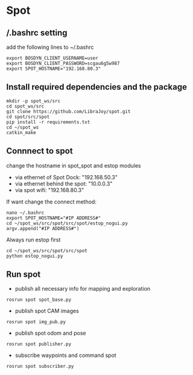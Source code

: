 # Spot
## /.bashrc setting
add the following lines to ~/.bashrc
```
export BOSDYN_CLIENT_USERNAME=user
export BOSDYN_CLIENT_PASSWORD=scgau6g5w987
export SPOT_HOSTNAME="192.168.80.3"
```
## Install required dependencies and the package
```
mkdir -p spot_ws/src
cd spot_ws/src
git clone https://github.com/LibraJoy/spot.git
cd spot/src/spot
pip install -r requirements.txt
cd ~/spot_ws
catkin_make
```
## Connnect to spot
change the hostname in spot_spot and estop modules
- via ethernet of Spot Dock: "192.168.50.3"
- via ethernet behind the spot: "10.0.0.3"
- via spot wifi: "192.168.80.3"

If want change the connect method:
```
nano ~/.bashrc
export SPOT_HOSTNAME="#IP ADDRESS#"
cd ~/spot_ws/src/spot/src/spot/estop_nogui.py
argv.append("#IP ADDRESS#")
```

Always run estop first
```
cd ~/spot_ws/src/spot/src/spot
python estop_nogui.py
```

## Run spot
- publish all necessary info for mapping and exploration
```
rosrun spot spot_base.py
```
- publish spot CAM images
```
rosrun spot img_pub.py
```
- publish spot odom and pose
```
rosrun spot publisher.py
```
- subscribe waypoints and command spot
```
rosrun spot subscriber.py
```
